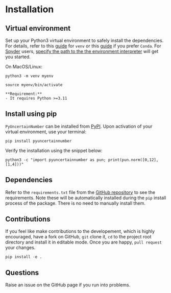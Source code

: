 # Installation

## Virtual environment

Set up your Python3 virtual environment to safely install the dependencies. For details, refer to this [guide](https://packaging.python.org/en/latest/guides/installing-using-pip-and-virtual-environments/) for `venv` or this [guide](https://docs.conda.io/projects/conda/en/latest/user-guide/tasks/manage-environments.html) if you prefer `Conda`. For [Spyder](https://www.spyder-ide.org) users, [specify the path to the  the environment interpreter](https://youtu.be/3ELzEG5_haU?si=FZoQ7qtQra-Iro_T) will get you started.

On MacOS/Linux:

```shell
python3 -m venv myenv 

source myenv/bin/activate 
```

```{attention}
**Requirement:**
- It requires Python >=3.11
```

## Install using pip

`PyUncertainNumber` can be installed from [PyPI](https://pypi.org/project/pyuncertainnumber/). Upon activation of your virtual environment, use your terminal:

```shell
pip install pyuncertainnumber
```

Verify the installation using the snippet below:

```shell
python3 -c "import pyuncertainnumber as pun; print(pun.norm([0,12],[1,4]))"
```

## Dependencies

Refer to the `requirements.txt` file from the [GitHub repository](https://github.com/leslieDLcy/PyUncertainNumber/) to see the requirements. Note these will be automatically installed during the `pip` install process of the package. There is no need to manually install them.


## Contributions

If you feel like make contributions to the developement, which is highly encouraged, have a fork on GitHub, `git` clone it, `cd` to the project root directory and install it in editable mode. Once you are happy, `pull request` your changes.

```shell
pip install -e .
```

## Questions

Raise an issue on the GitHub page if you run into problems.
